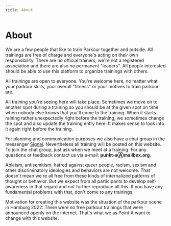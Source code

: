 ```yaml
---
title: About
---
```

# About
We are a few people that like to train Parkour together and outside. All trainings are free of charge and everyone's acting on their own responsibility. There are no official trainers, we're not a registered association and there are also no permanent "leaders". All people interested should be able to use this platform to organize trainings with others.

All trainings are open to everyone. You're welcome here, no matter what your parkour skills, your overall "fitness" or your motives to train parkour are.

All training you're seeing here will take place. Sometimes we move on to another spot during a training so you should be at the given spot on time when nobody else knows that you'll come to the training. When it starts raining rather unexpectedly right before the training, we sometimes change the spot and also update the training entry here: It makes sense to look into it again right before the training.

For planning and communication purposes we also have a chat group in the messenger [Signal](https://signal.org/). Nevertheless all training will be posted on this website. To join the chat group, just ask when we meet at a training. For any questions or feedback contact us via e-mail: **punkt-aⒶmailbox.org**.

Ableism, antisemitism, hatred against queer people, racism, sexism and other discriminatory ideologies and behaviors are not welcome. That doesn't mean we're all free from these kinds of internalized patterns of thought or behavior. But we expect from all participants to develop self-awareness in that regard and not further reproduce all this. If you have any fundamental problems with that, don't come to any trainings.

Motivation for creating this website was the situation of the parkour scene in Hamburg 2022: There were no free parkour trainings that were announced openly on the internet. That's what we as Point A want to change with this website.
